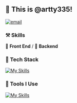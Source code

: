 ## 👋 This is @artty335!
[![email](https://img.shields.io/badge/-artty3354@gmail.com-black?labelColor=black&logo=gmail&logoColor=white&style=flat-square)](mailto:artty3354@gmail.com)

### ⚒ Skills
🥪 **Front End** / 🥗 **Backend**

### 🍉 Tech Stack
[![My Skills](https://skillicons.dev/icons?i=python,arduino,nodejs,react,next,express,tailwindcss,html,css,js,jquery)](https://skillicons.dev)

### 🔨 Tools I Use
[![My Skills](https://skillicons.dev/icons?i=mysql,postgresql,nginx,git,npm,github)](https://skillicons.dev)

